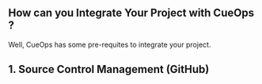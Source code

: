 ## How can you Integrate Your Project with CueOps ?

Well, CueOps has some pre-requites to integrate your project.

## 1. Source Control Management (GitHub) 
   

